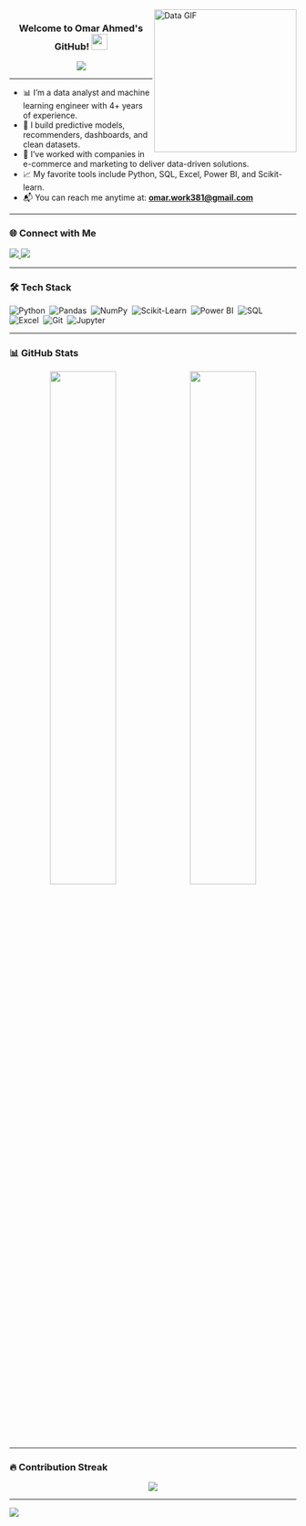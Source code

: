 <img width="250" align="right" src="https://media1.giphy.com/media/v1.Y2lkPTc5MGI3NjExbnYzNGdncDFzeGxpdHhhaWd4ZXZmN3lpN3I2NGx4ZHFmcmpzYnN5eCZlcD12MV9pbnRlcm5hbF9naWZfYnlfaWQmY3Q9Zw/JWuBH9rCO2uZuHBFpm/giphy.gif" alt="Data GIF">

<h3 align="center">
  Welcome to Omar Ahmed's GitHub!
  <img src="https://media.giphy.com/media/hvRJCLFzcasrR4ia7z/giphy.gif" width="28">
</h3>

<p align="center">
  <a href="https://github.com/DenverCoder1/readme-typing-svg">
    <img src="https://readme-typing-svg.herokuapp.com/?lines=Data%20Analyst%20%26%20ML%20Engineer;Turning%20Data%20Into%20Decisions;Always%20learning%20new%20things&font=Fira%20Code&center=true&width=440&height=45&color=00b894&vCenter=true&size=22">
  </a>
</p>

---

- 📊 I’m a data analyst and machine learning engineer with 4+ years of experience.
- 🧠 I build predictive models, recommenders, dashboards, and clean datasets.
- 💼 I’ve worked with companies in e-commerce and marketing to deliver data-driven solutions.
- 📈 My favorite tools include Python, SQL, Excel, Power BI, and Scikit-learn.
- 📬 You can reach me anytime at: **omar.work381@gmail.com**

---

### 🌐 Connect with Me

<a href="https://www.linkedin.com/in/omarbadrdata/" target="_blank">
  <img src="https://img.shields.io/badge/-Omar%20Ahmed-0077B5?style=for-the-badge&logo=linkedin&logoColor=white"/>
</a>
<a href="mailto:omar.work381@gmail.com">
  <img src="https://img.shields.io/badge/-omar.work381@gmail.com-D14836?style=for-the-badge&logo=gmail&logoColor=white"/>
</a>

---

### 🛠 Tech Stack

![Python](https://img.shields.io/badge/-Python-05122A?style=flat&logo=python)&nbsp;
![Pandas](https://img.shields.io/badge/-Pandas-05122A?style=flat&logo=pandas)&nbsp;
![NumPy](https://img.shields.io/badge/-NumPy-05122A?style=flat&logo=numpy)&nbsp;
![Scikit-Learn](https://img.shields.io/badge/-Scikit--Learn-05122A?style=flat&logo=scikitlearn)&nbsp;
![Power BI](https://img.shields.io/badge/-Power%20BI-05122A?style=flat&logo=powerbi)&nbsp;
![SQL](https://img.shields.io/badge/-SQL-05122A?style=flat&logo=postgresql)&nbsp;
![Excel](https://img.shields.io/badge/-Excel-05122A?style=flat&logo=microsoft-excel&logoColor=217346)&nbsp;
![Git](https://img.shields.io/badge/-Git-05122A?style=flat&logo=git)&nbsp;
![Jupyter](https://img.shields.io/badge/-Jupyter-05122A?style=flat&logo=Jupyter)&nbsp;

---

### 📊 GitHub Stats

<p align="center">
  <img src="https://github-readme-stats.vercel.app/api?username=Omar-b381&show_icons=true&theme=default" width="48%" />
  <img src="https://github-readme-stats.vercel.app/api/top-langs/?username=Omar-b381&layout=compact" width="48%" />
</p>

---

### 🔥 Contribution Streak

<p align="center">
  <img src="https://github-readme-streak-stats.herokuapp.com/?user=Omar-b381&theme=default" />
</p>

---

<a href="https://komarev.com/ghpvc/?username=omar-ahmed&style=for-the-badge">
  <img src="https://komarev.com/ghpvc/?username=omar-ahmed&style=for-the-badge">
</a>
